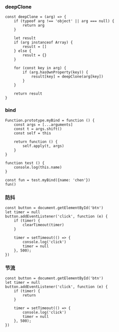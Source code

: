 <!--
 * @Author: your name
 * @Date: 2019-11-18 22:03:58
 * @LastEditTime: 2019-11-18 22:08:45
 * @LastEditors: Please set LastEditors
 * @Description: In User Settings Edit
 * @FilePath: \FrontEnd\blog\notes\deepClone&bind.md
 -->
### deepClone
```
const deepClone = (arg) => {
    if (typeof arg !== 'object' || arg === null) {
        return arg
    }

    let result
    if (arg instanceof Array) {
        result = []
    } else {
        result = {}
    }

    for (const key in arg) {
        if (arg.hasOwnProperty(key)) {
            result[key] = deepClone(arg[key])
        }
    }

    return result
}
```


### bind
```
Function.prototype.myBind = function () {
    const args = [...arguments]
    const t = args.shift()
    const self = this

    return function () {
        self.apply(t, args)
    }
}

function test () {
    console.log(this.name)
}

const fun = test.myBind({name: 'chen'})
fun()
```

### 防抖
```
const button = document.getElementById('btn')
let timer = null
button.addEventListener('click', function (e) {
    if (timer) {
        clearTimeout(timer)
    }

    timer = setTimeout(() => {
        console.log('click')
        timer = null
    }, 500);
})
```

### 节流
```
const button = document.getElementById('btn')
let timer = null
button.addEventListener('click', function (e) {
    if (timer) {
        return
    }

    timer = setTimeout(() => {
        console.log('click')
        timer = null
    }, 500);
})
```
